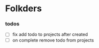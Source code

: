 # Folkders

### todos
- [ ] fix add todo to projects after created
- [ ] on complete remove todo from projects
